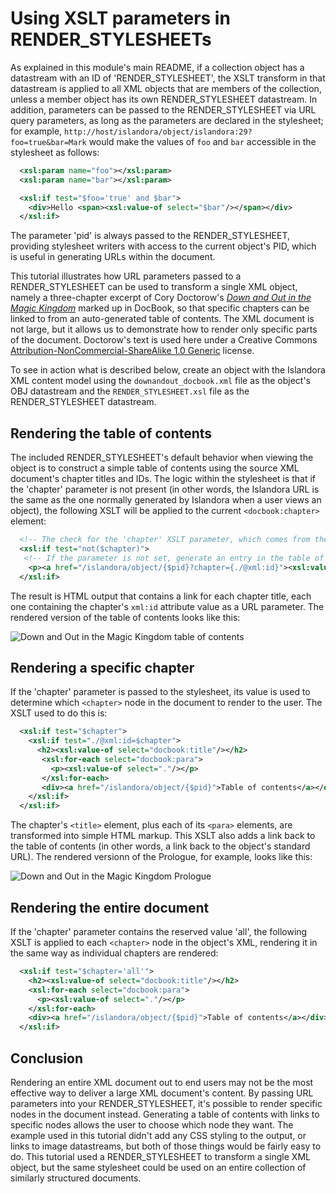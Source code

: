 # Using XSLT parameters in RENDER_STYLESHEETs

As explained in this module's main README, if a collection object has a datastream with an ID of 'RENDER_STYLESHEET', the XSLT transform in that datastream is applied to all XML objects that are members of the collection, unless a member object has its own RENDER_STYLESHEET datastream. In addition, parameters can be passed to the RENDER_STYLESHEET via URL query parameters, as long as the parameters are declared in the stylesheet; for example, `http://host/islandora/object/islandora:29?foo=true&bar=Mark` would make the values of `foo` and `bar` accessible in the stylesheet as follows:

```xml
  <xsl:param name="foo"></xsl:param>
  <xsl:param name="bar"></xsl:param>

  <xsl:if test="$foo='true' and $bar">
    <div>Hello <span><xsl:value-of select="$bar"/></span></div>
  </xsl:if>
```

The parameter 'pid' is always passed to the RENDER_STYLESHEET, providing stylesheet writers with access to the current object's PID, which is useful in generating URLs within the document.

This tutorial illustrates how URL parameters passed to a RENDER_STYLESHEET can be used to transform a single XML object, namely a three-chapter excerpt of Cory Doctorow's *[Down and Out in the Magic Kingdom](http://craphound.com/category/down/)* marked up in DocBook, so that specific chapters can be linked to from an auto-generated table of contents. The XML document is not large, but it allows us to demonstrate how to render only specific parts of the document. Doctorow's text is used here under a Creative Commons [Attribution-NonCommercial-ShareAlike 1.0 Generic](https://creativecommons.org/licenses/by-nc-sa/1.0/) license.

To see in action what is described below, create an object with the Islandora XML content model using the `downandout_docbook.xml` file as the object's OBJ datastream and the `RENDER_STYLESHEET.xsl` file as the RENDER_STYLESHEET datastream.

## Rendering the table of contents

The included RENDER_STYLESHEET's default behavior when viewing the object is to construct a simple table of contents using the source XML document's chapter titles and IDs. The logic within the stylesheet is that if the 'chapter' parameter is not present (in other words, the Islandora URL is the same as the one normally generated by Islandora when a user views an object), the following XSLT will be applied to the current `<docbook:chapter>` element:

```xml
  <!-- The check for the 'chapter' XSLT parameter, which comes from the corresponding URL query parameter. -->
  <xsl:if test="not($chapter)">
   <!-- If the parameter is not set, generate an entry in the table of contents. -->
    <p><a href="/islandora/object/{$pid}?chapter={./@xml:id}"><xsl:value-of select="docbook:title"/></a></p>
  </xsl:if>
```

The result is HTML output that contains a link for each chapter title, each one containing the chapter's `xml:id` attribute value as a URL parameter. The rendered version of the table of contents looks like this:

![Down and Out in the Magic Kingdom table of contents](https://dl.dropboxusercontent.com/u/1015702/linked_to/islandora_solution_pack_xml/parameters_toc.png)


## Rendering a specific chapter

If the 'chapter' parameter is passed to the stylesheet, its value is used to determine which `<chapter>` node in the document to render to the user. The XSLT used to do this is:

```xml
  <xsl:if test="$chapter">
    <xsl:if test="./@xml:id=$chapter">
      <h2><xsl:value-of select="docbook:title"/></h2>
       <xsl:for-each select="docbook:para">
         <p><xsl:value-of select="."/></p>
       </xsl:for-each>
       <div><a href="/islandora/object/{$pid}">Table of contents</a></div>
    </xsl:if>
  </xsl:if>
```

The chapter's `<title>` element, plus each of its `<para>` elements, are transformed into simple HTML markup. This XSLT also adds a link back to the table of contents (in other words, a link back to the object's standard URL). The rendered versionn of the Prologue, for example, looks like this:

![Down and Out in the Magic Kingdom Prologue](https://dl.dropboxusercontent.com/u/1015702/linked_to/islandora_solution_pack_xml/parameters_chapter.png)

## Rendering the entire document

If the 'chapter' parameter contains the reserved value 'all', the following XSLT is applied to each `<chapter>` node in the object's XML, rendering it in the same way as individual chapters are rendered:

```xml
  <xsl:if test="$chapter='all'">
    <h2><xsl:value-of select="docbook:title"/></h2>
    <xsl:for-each select="docbook:para">
      <p><xsl:value-of select="."/></p>
    </xsl:for-each>
    <div><a href="/islandora/object/{$pid}">Table of contents</a></div>
  </xsl:if>
```

## Conclusion

Rendering an entire XML document out to end users may not be the most effective way to deliver a large XML document's content. By passing URL parameters into your RENDER_STYLESHEET, it's possible to render specific nodes in the document instead. Generating a table of contents with links to specific nodes allows the user to choose which node they want. The example used in this tutorial didn't add any CSS styling to the output, or links to image datastreams, but both of those things would be fairly easy to do. This tutorial used a RENDER_STYLESHEET to transform a single XML object, but the same stylesheet could be used on an entire collection of similarly structured documents.
